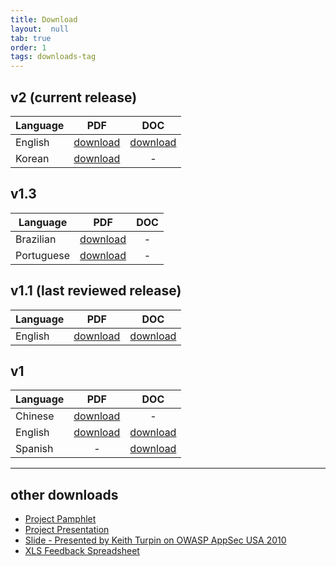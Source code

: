 ```yaml
---
title: Download
layout:  null
tab: true
order: 1
tags: downloads-tag
---
```


## v2 (current release)

| Language | PDF | DOC |
| -------- | :-: | :-: |
| English | [download][en2pdf] | [download][en2doc] |
| Korean | [download][kor2pdf] | - |

## v1.3

| Language | PDF | DOC |
| -------- | :-: | :-: |
| Brazilian | [download][br13pdf] | - |
| Portuguese | [download][pt13PDF] | - |

## v1.1 (last reviewed release)

| Language | PDF | DOC |
| -------- | :-: | :-: |
| English | [download][en11pdf] | [download][en11doc] |

## v1

| Language | PDF | DOC |
| -------- | :-: | :-: |
| Chinese | [download][cn1pdf] | - |
| English | [download][en1pdf] | [download][en1doc] |
| Spanish | - | [download][es1doc] |

-----

## other downloads

* [Project Pamphlet]
* [Project Presentation]
* [Slide - Presented by Keith Turpin on OWASP AppSec USA 2010][appsecusa10]
* [XLS Feedback Spreadsheet][fbsh]

[br13pdf]: https://www.owasp.org/images/b/b3/OWASP_SCP_v1.3_pt-BR.pdf
[en1pdf]: https://www.owasp.org/images/4/45/OWASP_SCP_Quick_Reference_Guide_v1.pdf
[en1doc]: www.owasp.org/images/1/10/OWASP_SCP_Quick_Reference_Guide_v1.doc
[en11pdf]: http://www.owasp.org/images/2/2f/OWASP_SCP_Quick_Reference_Guide_v1-1b.pdf
[en11doc]: http://www.owasp.org/images/0/0b/OWASP_SCP_Quick_Reference_Guide_v1-1b.doc
[en2pdf]: https://www.owasp.org/images/0/08/OWASP_SCP_Quick_Reference_Guide_v2.pdf
[en2doc]: https://www.owasp.org/images/a/ac/OWASP_SCP_Quick_Reference_Guide_v2.doc
[kor2pdf]: https://www.owasp.org/images/8/8e/2011%EB%85%846%EC%9B%94_OWASP_%EC%8B%9C%ED%81%90%EC%96%B4%EC%BD%94%EB%94%A9%EA%B7%9C%EC%B9%99_v2_KOR.pdf
[pt13pdf]: https://www.owasp.org/images/6/6d/OWASP_SCP_v1.3_pt-PT.pdf
[es1doc]: https://www.owasp.org/images/c/c8/OWASP_SCP_Quick_Reference_Guide_SPA.doc
[cn1pdf]: https://www.owasp.org/images/7/73/OWASP_SCP_Quick_Reference_Guide_%28Chinese%29.pdf
[Project Pamphlet]: http://www.owasp.org/images/3/35/Flyer_Secure_Coding_Practices_Quick_Reference_Guide_V2.pdf
[Project Presentation]: https://www.owasp.org/images/f/fd/Secure_Coding_Practices_Quick_Ref_6.ppt
[appsecusa10]: http://www.owasp.org/images/5/54/Secure_Coding_Practices_Quick_Ref_5.ppt
[fbsh]: http://www.owasp.org/images/6/64/SCP-QRG_Revisions_History.xls
